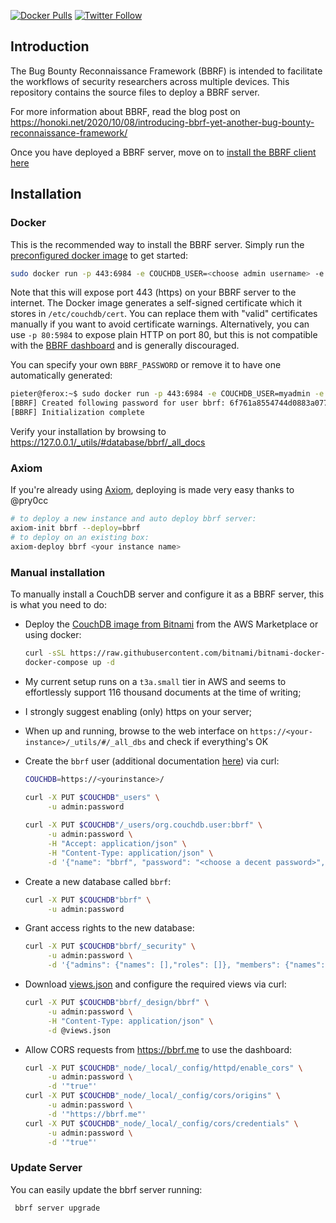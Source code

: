 [![Docker Pulls](https://img.shields.io/docker/pulls/honoki/bbrf-server?style=flat-square)](https://hub.docker.com/r/honoki/bbrf-server)
[![Twitter Follow](https://img.shields.io/twitter/follow/honoki?style=flat-square)](https://twitter.com/honoki)
    
## Introduction

The Bug Bounty Reconnaissance Framework (BBRF) is intended to facilitate the workflows of security researchers across multiple devices. This repository contains the source files to deploy a BBRF server. 

For more information about BBRF, read the blog post on https://honoki.net/2020/10/08/introducing-bbrf-yet-another-bug-bounty-reconnaissance-framework/

Once you have deployed a BBRF server, move on to [install the BBRF client here](https://github.com/honoki/bbrf-client/)

## Installation

### Docker

This is the recommended way to install the BBRF server. Simply run the [preconfigured docker image](https://hub.docker.com/r/honoki/bbrf-server) to get started:

```bash
sudo docker run -p 443:6984 -e COUCHDB_USER=<choose admin username> -e COUCHDB_PASSWORD=<choose admin password> -e BBRF_PASSWORD=<choose bbrf password> honoki/bbrf-server
```

Note that this will expose port 443 (https) on your BBRF server to the internet. The Docker image generates a self-signed certificate which it stores in `/etc/couchdb/cert`. You can replace them with "valid" certificates manually if you want to avoid certificate warnings. Alternatively, you can use `-p 80:5984` to expose plain HTTP on port 80, but this is not compatible with the [BBRF dashboard](https://bbrf.me) and is generally discouraged.

You can specify your own `BBRF_PASSWORD` or remove it to have one automatically generated:

```bash
pieter@ferox:~$ sudo docker run -p 443:6984 -e COUCHDB_USER=myadmin -e COUCHDB_PASSWORD=mypassword honoki/bbrf-server
[BBRF] Created following password for user bbrf: 6f761a8554744d0883a0772bf73647cb8ebb61633609c45fba048fd9436de6c4
[BBRF] Initialization complete
```

Verify your installation by browsing to https://127.0.0.1/_utils/#database/bbrf/_all_docs 

### Axiom

If you're already using [Axiom](https://github.com/pry0cc/axiom), deploying is made very easy thanks to @pry0cc

```bash
# to deploy a new instance and auto deploy bbrf server:
axiom-init bbrf --deploy=bbrf
# to deploy on an existing box:
axiom-deploy bbrf <your instance name>
```

### Manual installation

To manually install a CouchDB server and configure it as a BBRF server, this is what you need to do:

* Deploy the [CouchDB image from Bitnami](https://aws.amazon.com/marketplace/pp/B01M0RA8RQ?ref=cns_srchrow) from the AWS Marketplace or using docker:
    ```bash
    curl -sSL https://raw.githubusercontent.com/bitnami/bitnami-docker-couchdb/master/docker-compose.yml > docker-compose.yml
    docker-compose up -d
    ```
* My current setup runs on a `t3a.small` tier in AWS and seems to effortlessly support 116 thousand documents at the time of writing;
* I strongly suggest enabling (only) https on your server;
* When up and running, browse to the web interface on `https://<your-instance>/_utils/#/_all_dbs` and check if everything's OK
* Create the `bbrf` user (additional documentation [here](https://docs.couchdb.org/en/stable/intro/security.html)) via curl:

    ```bash
    COUCHDB=https://<yourinstance>/
    
    curl -X PUT $COUCHDB"_users" \
         -u admin:password
         
    curl -X PUT $COUCHDB"/_users/org.couchdb.user:bbrf" \
         -u admin:password \
         -H "Accept: application/json" \
         -H "Content-Type: application/json" \
         -d '{"name": "bbrf", "password": "<choose a decent password>", "roles": [], "type": "user"}'
    ```

* Create a new database called `bbrf`:

    ```bash
    curl -X PUT $COUCHDB"bbrf" \
         -u admin:password
    ```

* Grant access rights to the new database:
    ```bash
    curl -X PUT $COUCHDB"bbrf/_security" \
         -u admin:password \
         -d '{"admins": {"names": [],"roles": []}, "members": {"names": ["bbrf"],"roles": []}}'
    ```

* Download [views.json](views.json) and configure the required views via curl:
    ```bash
    curl -X PUT $COUCHDB"bbrf/_design/bbrf" \
         -u admin:password \
         -H "Content-Type: application/json" \
         -d @views.json
    ```
    
* Allow CORS requests from https://bbrf.me to use the dashboard:
    ```bash
    curl -X PUT $COUCHDB"_node/_local/_config/httpd/enable_cors" \
         -u admin:password \
         -d '"true"'
    curl -X PUT $COUCHDB"_node/_local/_config/cors/origins" \
         -u admin:password \
         -d '"https://bbrf.me"'
    curl -X PUT $COUCHDB"_node/_local/_config/cors/credentials" \
         -u admin:password \
         -d '"true"'
    ```
### Update Server
You can easily update the bbrf server running:

`` bbrf server upgrade``
